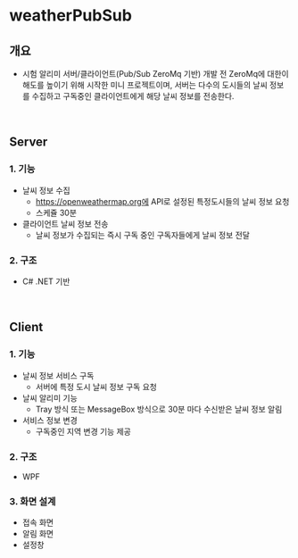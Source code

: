 # weatherPubSub

## 개요
  - 시험 알리미 서버/클라이언트(Pub/Sub ZeroMq 기반) 개발 전 ZeroMq에 대한이해도를 높이기 위해 시작한 미니 프로젝트이며,
    서버는 다수의 도시들의 날씨 정보를 수집하고 구독중인 클라이언트에게 해당 날씨 정보를 전송한다.
  
</br>
 
 
## Server 
### 1.  기능 
  - 날씨 정보 수집 
    - https://openweathermap.org에 API로 설정된 특정도시들의 날씨 정보 요청 
    - 스케쥴 30분 
  - 클라이언트 날씨 정보 전송
    - 날씨 정보가 수집되는 즉시 구독 중인 구독자들에게 날씨 정보 전달  
### 2. 구조 
  - C# .NET 기반 
  
</br>

## Client
### 1. 기능
  - 날씨 정보 서비스 구독
    - 서버에 특정 도시 날씨 정보 구독 요청
  - 날씨 알리미 기능 
    - Tray 방식 또는 MessageBox 방식으로 30분 마다 수신받은 날씨 정보 알림
  - 서비스 정보 변경
    - 구독중인 지역 변경 기능 제공 
### 2. 구조
  - WPF 
  
### 3. 화면 설계 
  - 접속 화면 
  - 알림 화면
  - 설정창 
